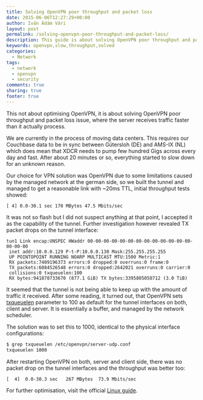 ```yaml
---
title: Solving OpenVPN poor throughput and packet loss
date: 2015-06-06T12:27:29+00:00
author: Iván Ádám Vári
layout: post
permalink: /solving-openvpn-poor-throughput-and-packet-loss/
description: This guide is about solving OpenVPN poor throughput and packet loss between two data centers and based on Couchbase XDCR experience.
keywords: openvpn,slow,throughput,solved
categories:
  - Network
tags:
  - network
  - openvpn
  - security
comments: true
sharing: true
footer: true
---
```

This not about optimising OpenVPN, it is about solving OpenVPN poor throughput and packet loss issue, where the server receives traffic faster than it actually process.

We are currently in the process of moving data centers. This requires our Couchbase data to be in sync between Gütersloh (DE) and AMS-IX (NL) which does mean that XDCR needs
to pump few hundred Gigs across every day and fast. After about 20 minutes or so, everything started to slow down for an unknown reason.

Our choice for VPN solution was OpenVPN due to some limitations caused by the managed network at the german side, so we built the tunnel and managed to get a reasonable link
with ~20ms TTL, initial throughput tests showed:

```
[ 4] 0.0-30.1 sec 170 MBytes 47.5 Mbits/sec
```

It was not so flash but I did not suspect anything at that point, I accepted it as the capability of the tunnel. Further investigation however revealed TX packet drops on the
tunnel interface:

```
tun1 Link encap:UNSPEC HWaddr 00-00-00-00-00-00-00-00-00-00-00-00-00-00-00-00
 inet addr:10.0.0.129 P-t-P:10.0.0.130 Mask:255.255.255.255
 UP POINTOPOINT RUNNING NOARP MULTICAST MTU:1500 Metric:1
 RX packets:7409196373 errors:0 dropped:0 overruns:0 frame:0
 TX packets:6084526548 errors:0 dropped:2642021 overruns:0 carrier:0
 collisions:0 txqueuelen:100
 RX bytes:941878733670 (877.1 GiB) TX bytes:3395805058712 (3.0 TiB)
```

It seemed that the tunnel is not being able to keep up with the amount of traffic it received. After some reading, it turned out, that OpenVPN sets
<a href="http://en.wikipedia.org/wiki/Ifconfig" target="_blank">txqueuelen</a> parameter to 100 as default for the tunnel interfaces on both, client and server. It is essentially
a buffer, and managed by the network scheduler.

The solution was to set this to 1000, identical to the physical interface configurations:

```bash
$ grep txqueuelen /etc/openvpn/server-udp.conf
txqueuelen 1000
```

After restarting OpenVPN on both, server and client side, there was no packet drop on the tunnel interfaces and the throughput was better too:

```
[  4]  0.0-30.3 sec   267 MBytes  73.9 Mbits/sec
```

For further optimisation, visit the official <a href="https://community.openvpn.net/openvpn/wiki/Gigabit_Networks_Linux" target="_blank">Linux guide</a>.

